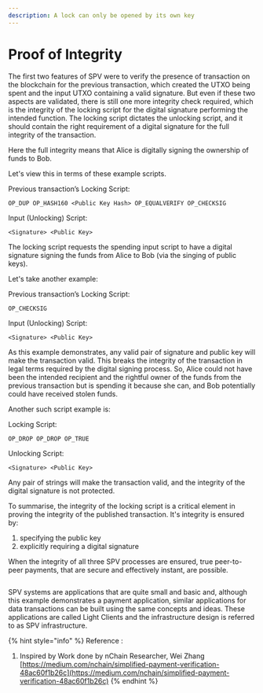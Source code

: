```yaml
---
description: A lock can only be opened by its own key
---
```


# Proof of Integrity

The first two features of SPV were to verify the presence of transaction on the blockchain for the previous transaction, which created the UTXO being spent and the input UTXO containing a valid signature. But even if these two aspects are validated, there is still one more integrity check required, which is the integrity of the locking script for the digital signature performing the intended function. The locking script dictates the unlocking script, and it should contain the right requirement of a digital signature for the full integrity of the transaction.

Here the full integrity means that Alice is digitally signing the ownership of funds to Bob.

Let's view this in terms of these example scripts.

Previous transaction’s Locking Script:

```
OP_DUP OP_HASH160 <Public Key Hash> OP_EQUALVERIFY OP_CHECKSIG
```

Input (Unlocking) Script:

```
<Signature> <Public Key>
```

The locking script requests the spending input script to have a digital signature signing the funds from Alice to Bob (via the singing of public keys).

Let's take another example:

Previous transaction’s Locking Script:

```
OP_CHECKSIG
```

Input (Unlocking) Script:

```
<Signature> <Public Key>
```

As this example demonstrates, any valid pair of signature and public key will make the transaction valid. This breaks the integrity of the transaction in legal terms required by the digital signing process. So, Alice could not have been the intended recipient and the rightful owner of the funds from the previous transaction but is spending it because she can, and Bob potentially could have received stolen funds.

Another such script example is:

Locking Script:

```
OP_DROP OP_DROP OP_TRUE
```

Unlocking Script:

```
<Signature> <Public Key>
```

Any pair of strings will make the transaction valid, and the integrity of the digital signature is not protected.

To summarise, the integrity of the locking script is a critical element in proving the integrity of the published transaction. It's integrity is ensured by:

1. specifying the public key
2. explicitly requiring a digital signature

When the integrity of all three SPV processes are ensured, true peer-to-peer payments, that are secure and effectively instant, are possible.

<figure><img src="https://github.com/jonesjBSV/bsv-skills-center/blob/master/bsv-skills-center/bsv-protocol-documentation/.gitbook/assets/LightClientsandSPVInfastructures_Slide06%20(1).png" alt=""><figcaption></figcaption></figure>

SPV systems are applications that are quite small and basic and, although this example demonstrates a payment application, similar applications for data transactions can be built using the same concepts and ideas. These applications are called Light Clients and the infrastructure design is referred to as SPV infrastructure.

{% hint style="info" %}
Reference :

1. Inspired by Work done by nChain Researcher, Wei Zhang [https://medium.com/nchain/simplified-payment-verification-48ac60f1b26c](https://medium.com/nchain/simplified-payment-verification-48ac60f1b26c)
{% endhint %}
